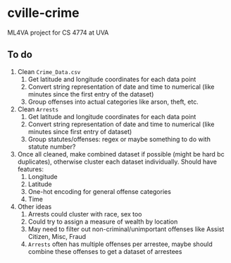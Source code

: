 # cville-crime
ML4VA project for CS 4774 at UVA



## To do

1. Clean `Crime_Data.csv`
   1. Get latitude and longitude coordinates for each data point
   2. Convert string representation of date and time to numerical (like minutes since the first entry of the dataset)
   3. Group offenses into actual categories like arson, theft, etc.
2. Clean `Arrests`
   1. Get latitude and longitude coordinates for each data point
   2. Convert string representation of date and time to numerical (like minutes since first entry of dataset)
   3. Group statutes/offenses: regex or maybe something to do with statute number?
3. Once all cleaned, make combined dataset if possible (might be hard bc duplicates), otherwise cluster each dataset individually. Should have features:
   1. Longitude
   2. Latitude
   3. One-hot encoding for general offense categories
   4. Time
4. Other ideas
   1. Arrests could cluster with race, sex too
   2. Could try to assign a measure of wealth by location
   3. May need to filter out non-criminal/unimportant offenses like Assist Citizen, Misc, Fraud
   4. `Arrests` often has multiple offenses per arrestee, maybe should combine these offenses to get a dataset of arrestees